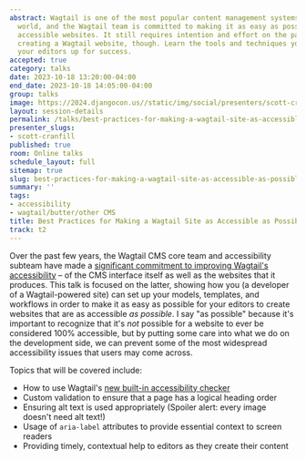 ```yaml
---
abstract: Wagtail is one of the most popular content management systems in the Django
  world, and the Wagtail team is committed to making it as easy as possible to create
  accessible websites. It still requires intention and effort on the part of a developer
  creating a Wagtail website, though. Learn the tools and techniques you need to set
  your editors up for success.
accepted: true
category: talks
date: 2023-10-18 13:20:00-04:00
end_date: 2023-10-18 14:05:00-04:00
group: talks
image: https://2024.djangocon.us//static/img/social/presenters/scott-cranfill.png
layout: session-details
permalink: /talks/best-practices-for-making-a-wagtail-site-as-accessible-as-possible/
presenter_slugs:
- scott-cranfill
published: true
room: Online talks
schedule_layout: full
sitemap: true
slug: best-practices-for-making-a-wagtail-site-as-accessible-as-possible
summary: ''
tags:
- accessibility
- wagtail/butter/other CMS
title: Best Practices for Making a Wagtail Site as Accessible as Possible
track: t2
---
```


Over the past few years, the Wagtail CMS core team and accessibility subteam have made a [significant commitment to improving Wagtail's accessibility](https://wagtail.org/accessibility/) – of the CMS interface itself as well as the websites that it produces. This talk is focused on the latter, showing how you (a developer of a Wagtail-powered site) can set up your models, templates, and workflows in order to make it as easy as possible for your editors to create websites that are as accessible _as possible_. I say "as possible" because it's important to recognize that it's _not_ possible for a website to ever be considered 100% accessible, but by putting some care into what we do on the development side, we can prevent some of the most widespread accessibility issues that users may come across.

Topics that will be covered include:
- How to use Wagtail's [new built-in accessibility checker](https://wagtail.org/blog/introducing-wagtails-new-accessibility-checker/)
- Custom validation to ensure that a page has a logical heading order
- Ensuring alt text is used appropriately (Spoiler alert: every image doesn't need alt text!)
- Usage of `aria-label` attributes to provide essential context to screen readers
- Providing timely, contextual help to editors as they create their content

